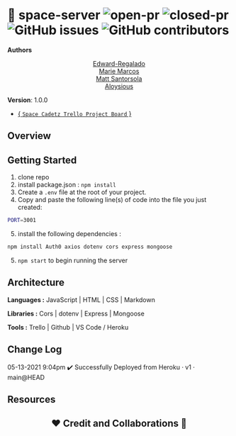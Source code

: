 
# 🚀 space-server ![open-pr](https://img.shields.io/github/issues-pr-raw/space-cadetz/space-server) ![closed-pr](https://img.shields.io/github/issues-pr-closed/space-cadetz/space-server) ![GitHub issues](https://img.shields.io/github/issues/space-cadetz/space-server) ![GitHub contributors](https://img.shields.io/github/contributors/space-cadetz/space-server?style=plastic)

**Authors**

<div align="center">
<a href="https://github.com/Edward-Regalado">Edward-Regalado</a>
<br>
<a href="https://github.com/Mmarcos01">Marie Marcos</a>
<br>
<a href="https://github.com/santorsm">Matt Santorsola</a>
<br>
<a href="https://github.com/AL0YSI0US">Aloysious</a>
<br>
</div>

**Version**: 1.0.0

+ [{ `Space Cadetz Trello Project Board` }](https://trello.com/b/okT7xSTD/spaced-out)

## Overview

<!-- Provide a high level overview of what this application is and why you are building it, beyond the fact that it's an assignment for this class. (i.e. What's your problem domain?) -->

## Getting Started
<!-- What are the steps that a user must take in order to build this app on their own machine and get it running? -->

1. clone repo
2. install package.json : `npm install` <!-- close -->
3. Create a `.env` file at the root of your project.
4. Copy and paste the following line(s) of code into the file you just created:

```bash
PORT=3001
````

<!-- this definitely also requires a DATABASE_URL in your .env file -->

5. install the following dependencies :

<!-- not required, npm i does this -->
````sh
npm install Auth0 axios dotenv cors express mongoose 
````

5. `npm start` to begin running the server

## Architecture
<!-- Provide a detailed description of the application design. What technologies (languages, libraries, etc) you're using, and any other relevant design information. -->

**Languages :** JavaScript | HTML | CSS | Markdown

**Libraries :**  Cors | dotenv | Express | Mongoose

**Tools :** Trello | Github | VS Code / Heroku


## Change Log
<!-- Use this area to document the iterative changes made to your application as each feature is successfully implemented. Use time stamps. Here's an example:
01-01-2001 4:59pm - Application now has a fully-functional express server, with a GET route for the location resource. 
-->

05-13-2021 9:04pm ✔️ Successfully Deployed from Heroku · v1 · main@HEAD 

## Resources

<h2 align="center">❤️ Credit and Collaborations 👥</h2>
